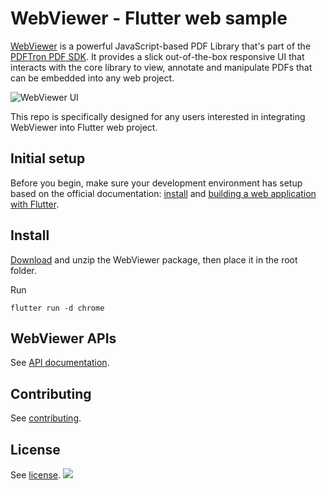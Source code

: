 # WebViewer - Flutter web sample

[WebViewer](https://www.pdftron.com/webviewer) is a powerful JavaScript-based PDF Library that's part of the [PDFTron PDF SDK](https://www.pdftron.com). It provides a slick out-of-the-box responsive UI that interacts with the core library to view, annotate and manipulate PDFs that can be embedded into any web project.

![WebViewer UI](https://www.pdftron.com/downloads/pl/webviewer-ui.png)

This repo is specifically designed for any users interested in integrating WebViewer into Flutter web project.

## Initial setup

Before you begin, make sure your development environment has setup based on the official documentation: [install](https://flutter.dev/docs/get-started/install) and [building a web application with Flutter](https://flutter.dev/docs/get-started/web).

## Install

[Download](https://www.pdftron.com/documentation/web/download/web/) and unzip the WebViewer package, then place it in the root folder.

Run 
```
flutter run -d chrome
```

## WebViewer APIs

See [API documentation](https://www.pdftron.com/documentation/web/guides/ui/apis).

## Contributing

See [contributing](./CONTRIBUTING.md).

## License

See [license](./LICENSE).
![](https://onepixel.pdftron.com/webviewer-flutter-sample)